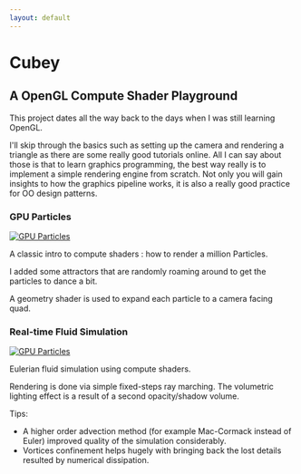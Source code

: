 ```yaml
---
layout: default
---
```


# Cubey
## A OpenGL Compute Shader Playground

This project dates all the way back to the days when I was still learning OpenGL.

I'll skip through the basics such as setting up the camera and rendering a triangle as there are some really good tutorials online.
All I can say about those is that to learn graphics programming, the best way really is to implement a simple rendering engine from scratch.
Not only you will gain insights to how the graphics pipeline works, it is also a really good practice for OO design patterns.

### GPU Particles

[![GPU Particles](http://img.youtube.com/vi/XKr-VAtpp-8/0.jpg)](http://www.youtube.com/watch?v=XKr-VAtpp-8)

A classic intro to compute shaders : how to render a million Particles.

I added some attractors that are randomly roaming around to get the particles to dance a bit.

A geometry shader is used to expand each particle to a camera facing quad.

### Real-time Fluid Simulation

[![GPU Particles](http://img.youtube.com/vi/_likq0EsXFI/0.jpg)](http://www.youtube.com/watch?v=_likq0EsXFI)

Eulerian fluid simulation using compute shaders.

Rendering is done via simple fixed-steps ray marching. The volumetric lighting effect is a result of a second opacity/shadow volume.

Tips:
- A higher order advection method (for example Mac-Cormack instead of Euler) improved quality of the simulation considerably.
- Vortices confinement helps hugely with bringing back the lost details resulted by numerical dissipation.

